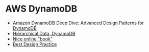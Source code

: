 
AWS DynamoDB
===============

- [Amazon DynamoDB Deep Dive: Advanced Design Patterns for DynamoDB](https://www.youtube.com/watch?v=HaEPXoXVf2k)
- [Hierarchical Data, DynamoDB](https://www.dynamodbguide.com/hierarchical-data)
- [Nice online "book"](https://www.dynamodbguide.com/what-is-dynamo-db)
- [Best Design Practice](https://docs.aws.amazon.com/amazondynamodb/latest/developerguide/bp-general-nosql-design.html#bp-general-nosql-design-concepts)